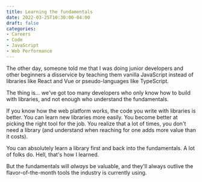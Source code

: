 ```yaml
---
title: Learning the fundamentals
date: 2022-03-25T10:30:00-04:00
draft: false
categories:
- Careers
- Code
- JavaScript
- Web Performance
---
```


The other day, someone told me that I was doing junior developers and other beginners a disservice by teaching them vanilla JavaScript instead of libraries like React and Vue or pseudo-languages like TypeScript.

The thing is... we've got too many developers who only know how to build with libraries, and not enough who understand the fundamentals.

If you know how the web platform works, the code you write with libraries is better. You can learn new libraries more easily. You become better at picking the right tool for the job. You realize that a lot of times, you don't need a library (and understand when reaching for one adds more value than it costs).

You can absolutely learn a library first and back into the fundamentals. A lot of folks do. Hell, that's how I learned.

But the fundamentals will _always_ be valuable, and they'll always outlive the flavor-of-the-month tools the industry is currently using.